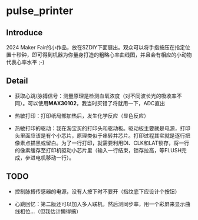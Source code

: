 # pulse_printer



## Introduce

2024 Maker Fair的小作品，放在SZDIY下面展出。观众可以将手指按压在指定位置十秒钟，即可得到机器为你量身打造的粗略心率曲线图，并且会有相应的小动物代表心率水平 ;-)



## Detail

* 获取心跳/脉搏信号：测量原理是检测血氧浓度（对不同波长光的吸收率不同）。可以使用**MAX30102**，我当时买错了将就用一下，ADC直出

* 热敏打印：打印纸局部加热后，发生化学反应（显色反应）

* 热敏打印的驱动：我在淘宝买的打印头和驱动板。驱动板主要就是电源，打印头里面应该是有个小芯片，原理类似于串转并芯片。打印过程其实就是逐行把像素点描黑或留白。为了一行打印，就需要利用DI、CLK和LAT锁存，将一行的像素缓存至打印机驱动小芯片里（输入一行结束，锁存拉高，等FLUSH完成，步进电机移动一行）。



## TODO

* 控制脉搏传感器的电源，没有人按下时不要开（指纹底下应设计个按钮）

* 心跳回忆：第二版还可以加入多人联机，然后测同步率，用一个彩屏来显示曲线相位...（但我估计懒得搞）
